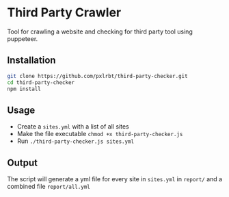 # Third Party Crawler

Tool for crawling a website and checking for third party tool using puppeteer.

## Installation

```bash
git clone https://github.com/pxlrbt/third-party-checker.git
cd third-party-checker
npm install
```

## Usage
- Create a `sites.yml` with a list of all sites
- Make the file executable `chmod +x third-party-checker.js`
- Run `./third-party-checker.js sites.yml`

## Output
The script will generate a yml file for every site in `sites.yml` in `report/` and a combined file `report/all.yml`
